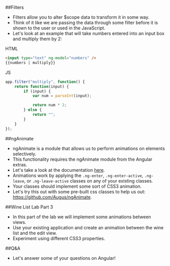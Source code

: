 ##Filters
- Filters allow you to alter $scope data to transform it in some way.
- Think of it like we are passing the data through some filter before it is shown to the user or used in the JavaScript.
- Let's look at an example that will take numbers entered into an input box and multiply them by 2:

HTML

```html
<input type="text" ng-model="numbers" />
{{numbers | multiply}}
```

JS

```javascript
app.filter("multiply", function() {
	return function(input) {
		if (input) {
			var num = parseInt(input);

			return num * 2;
		} else {
			return "";
		}
	}
});
```

##ngAnimate
- ngAnimate is a module that allows us to perform animations on elements selectively.
- This functionality requires the ngAnimate module from the Angular extras.
- Let's take a look at the documentation [here](https://docs.angularjs.org/api/ngAnimate/).
- Animations work by applying the `.ng-enter`, `.ng-enter-active`, `.ng-leave`, or `.ng-leave-active` classes on any of your existing classes.
- Your classes should implement some sort of CSS3 animation.
- Let's try this out with some pre-built css classes to help us out: https://github.com/Augus/ngAnimate.

##Wine List Lab Part 3
- In this part of the lab we will implement some animations between views.
- Use your existing application and create an animation between the wine list and the edit view.
- Experiment using different CSS3 properties.

##Q&A
- Let's answer some of your questions on Angular!
